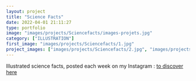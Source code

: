 ```yaml
---
layout: project
title: "Science Facts"
date: 2022-04-01 21:11:27
type: portfolio
image: "images/projects/Sciencefacts/images-projets.jpg"
category: ["ILLUSTRATION"]
first_image: "images/projects/Sciencefacts/1.jpg"
project_images: ["images/projects/Sciencefacts/2.jpg", "images/projects/Sciencefacts/3.jpg", "images/projects/Sciencefacts/4.jpg", "images/projects/Sciencefacts/5.jpg", "images/projects/Sciencefacts/6.jpg", "images/projects/Sciencefacts/7.jpg", "images/projects/Sciencefacts/8.jpg", "images/projects/Sciencefacts/9.jpg", "images/projects/Sciencefacts/10.jpg" ]
---
```


Illustrated science facts, posted each week on my Instagram : <a href="https://www.instagram.com/threo.nine/">to discover here</a>